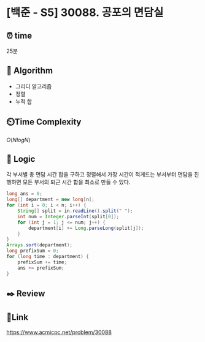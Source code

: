 # [백준 - S5] 30088. 공포의 면담실

## ⏰ **time**

25분

## :pushpin: **Algorithm**

- 그리디 알고리즘
- 정렬
- 누적 합

## ⏲️**Time Complexity**

$O(NlogN)$

## :round_pushpin: **Logic**
각 부서별 총 면담 시간 합을 구하고 정렬해서 가장 시간이 적게드는 부서부터 면담을 진행하면 모든 부서의 퇴근 시간 합을 최소로 만들 수 있다.
```java
long ans = 0;
long[] department = new long[n];
for (int i = 0; i < n; i++) {
	String[] split = in.readLine().split(" ");
	int num = Integer.parseInt(split[0]);
	for (int j = 1; j <= num; j++) {
		department[i] += Long.parseLong(split[j]);
	}
}
Arrays.sort(department);
long prefixSum = 0;
for (long time : department) {
	prefixSum += time;
	ans += prefixSum;
}
```

## :black_nib: **Review**


## 📡**Link**

https://www.acmicpc.net/problem/30088
